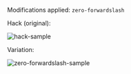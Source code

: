 Modifications applied: `zero-forwardslash`

Hack (original):

![hack-sample](https://user-images.githubusercontent.com/23739434/75803136-d38cd380-5d75-11ea-9b9b-4a09642447e9.png)

Variation:

![zero-forwardslash-sample](https://user-images.githubusercontent.com/23739434/75803140-d4256a00-5d75-11ea-95a9-965c4bee6f4e.png)
